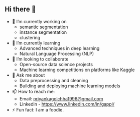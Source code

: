 ## Hi there 👋

- 🔭 I’m currently working on 
    - semantic segmentation
    - instance segmentation
    - clustering
- 🌱 I’m currently learning
    - Advanced techniques in deep learning
    - Natural Language Processing (NLP)
- 👯 I’m looking to collaborate
    - Open-source data science projects
    - Machine learning competitions on platforms like Kaggle
- 💬 Ask me about 
    - Data preprocessing and cleaning
    - Building and deploying machine learning models
- 📫 How to reach me: 
    - Email: priyankagolchha1996@gmail.com
    - Linkedin - https://www.linkedin.com/in/gappi/
- ⚡ Fun fact: I am a foodie. 

<!--
**golchha/golchha** is a ✨ _special_ ✨ repository because its `README.md` (this file) appears on your GitHub profile.

Here are some ideas to get you started:

- 🔭 I’m currently working on ...
- 🌱 I’m currently learning ...
- 👯 I’m looking to collaborate on ...
- 🤔 I’m looking for help with ...
- 💬 Ask me about ...
- 📫 How to reach me: ...
- 😄 Pronouns: ...
- ⚡ Fun fact: ...
-->
